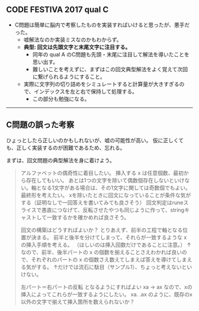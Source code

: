 ## CODE FESTIVA 2017 qual C

- C問題は簡単に脳内で考察したものを実装すればいけると思ったが、悪手だった。
  - 嘘解法なのか実装ミスなのかもわからず。
  - **典型: 回文は先頭文字と末尾文字に注目する。**
    - 同年の qual A のC問題も先頭・末尾に注目して解法を導いたことを思い出す。
    - 難しいことを考えずに、まずはこの回文典型解法をよく覚えて次回に繋げられるようにすること。
  - 実際に文字列の切り詰めをシミュレートすると計算量が大きすぎるので、インデックスを左と右で保持して処理する。
    - この部分も勉強になる。

---

## C問題の誤った考察

ひょっとしたら正しいのかもしれないが、嘘の可能性が高い。
仮に正しくても、正しく実装するのが困難であるため、忘れる。

まずは、回文問題の典型解法を身に着けよう。

> アルファベットの偶奇性に着目したい。
> 挿入する x は任意個数、最初から存在してもいい。
> あとは1つの文字を除いて偶数個存在しないといけない。軸となる1文字がある場合は、その1文字に関しては奇数個でもよい。
> 最終形を考えたい。
> xを除いたときに回文になっていることが条件な気がする（証明なしで一回答えを書いてみても良さそう）
> 回文判定はruneスライスで愚直につなげて、反転させたやつも同じように作って、stringキャストして一致するかを確かめれば良さそう。
>
> 回文の構築はどうすればよいか？
> とりあえず、前半の工程で軸となる位置が決まる。
> 前半と後半を分けてしまって、それらが一致するような x の挿入手順を考える。
> （ほしいのは挿入回数だけであることに注意。）
> ↑なので、前半、後半パートの x の個数を揃えることさえわかれば良いので、それぞれのパートの x の個数さえ数えてしまえば答えを導けてしまえる気がする。
> ↑だけでは流石に駄目（サンプル1）、ちょっと考えないといけない。
>
> 左パート＝右パートの反転
> となるようにすればよい
> xa -> ax なので、xの挿入によってこれらが一致するようにしたい。
> xa.
> .ax
> のように、既存のx以外の文字で揃えて挿入箇所を数えられないか？